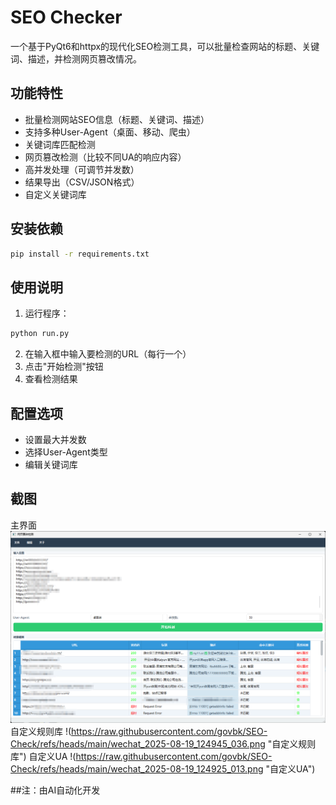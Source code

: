 # SEO Checker

一个基于PyQt6和httpx的现代化SEO检测工具，可以批量检查网站的标题、关键词、描述，并检测网页篡改情况。

## 功能特性

- 批量检测网站SEO信息（标题、关键词、描述）
- 支持多种User-Agent（桌面、移动、爬虫）
- 关键词库匹配检测
- 网页篡改检测（比较不同UA的响应内容）
- 高并发处理（可调节并发数）
- 结果导出（CSV/JSON格式）
- 自定义关键词库

## 安装依赖

```bash
pip install -r requirements.txt
```

## 使用说明

1. 运行程序：
```bash
python run.py
```

2. 在输入框中输入要检测的URL（每行一个）
3. 点击"开始检测"按钮
4. 查看检测结果

## 配置选项

- 设置最大并发数
- 选择User-Agent类型
- 编辑关键词库

## 截图
主界面
![这是图片](https://raw.githubusercontent.com/govbk/SEO-Check/refs/heads/main/%E5%BE%AE%E4%BF%A1%E5%9B%BE%E7%89%87_2025-08-19_125027_481.png "主界面")
自定义规则库
!(https://raw.githubusercontent.com/govbk/SEO-Check/refs/heads/main/wechat_2025-08-19_124945_036.png "自定义规则库")
自定义UA
!(https://raw.githubusercontent.com/govbk/SEO-Check/refs/heads/main/wechat_2025-08-19_124925_013.png "自定义UA")

##注：由AI自动化开发
